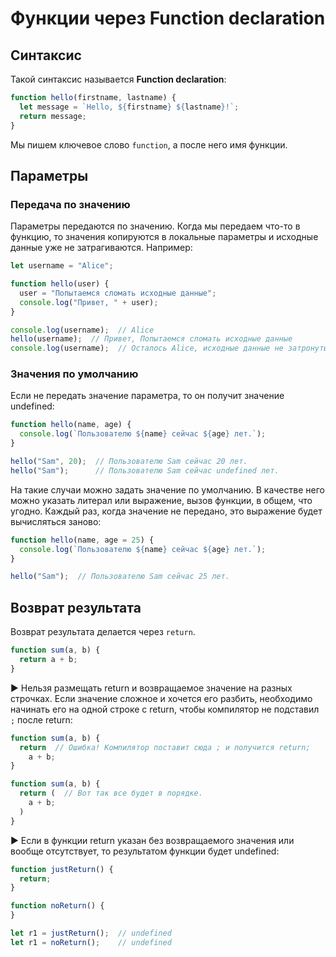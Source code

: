 # Функции через Function declaration

## Синтаксис

Такой синтаксис называется **Function declaration**:

```javascript
function hello(firstname, lastname) {
  let message = `Hello, ${firstname} ${lastname}!`;
  return message;
}
```

Мы пишем ключевое слово `function`, а после него имя функции.

## Параметры

### Передача по значению

Параметры передаются по значению. Когда мы передаем что-то в функцию, то значения копируются в локальные параметры и исходные данные уже не затрагиваются. Например:

```javascript
let username = "Alice";

function hello(user) {
  user = "Попытаемся сломать исходные данные";
  console.log("Привет, " + user);
}

console.log(username);  // Alice
hello(username);  // Привет, Попытаемся сломать исходные данные
console.log(username);  // Осталось Alice, исходные данные не затронуты
```

### Значения по умолчанию

Если не передать значение параметра, то он получит значение undefined:

```javascript
function hello(name, age) {
  console.log(`Пользователю ${name} сейчас ${age} лет.`);
}

hello("Sam", 20);  // Пользователю Sam сейчас 20 лет.
hello("Sam");      // Пользователю Sam сейчас undefined лет.
```

На такие случаи можно задать значение по умолчанию. В качестве него можно указать литерал или выражение, вызов функции, в общем, что угодно. Каждый раз, когда значение не передано, это выражение будет вычисляться заново:

```javascript
function hello(name, age = 25) {
  console.log(`Пользователю ${name} сейчас ${age} лет.`);
}

hello("Sam");  // Пользователю Sam сейчас 25 лет.
```

## Возврат результата

Возврат результата делается через `return`.

```javascript
function sum(a, b) {
  return a + b;
}
```

► Нельзя размещать return и возвращаемое значение на разных строчках. Если значение сложное и хочется его разбить, необходимо начинать его на одной строке с return, чтобы компилятор не подставил `;` после return:

```javascript
function sum(a, b) {
  return  // Ошибка! Компилятор поставит сюда ; и получится return;
    a + b;
}

function sum(a, b) {
  return (  // Вот так все будет в порядке.
    a + b;
  )
}
```

► Если в функции return указан без возвращаемого значения или вообще отсутствует, то результатом функции будет undefined:

```javascript
function justReturn() {
  return;
}

function noReturn() {
}

let r1 = justReturn();  // undefined
let r1 = noReturn();    // undefined
```
